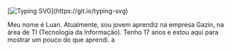 [![Typing SVG](https://readme-typing-svg.demolab.com/?lines=Olá,+seja+bem+vindo!;)](https://git.io/typing-svg)

Meu nome é Luan. Atualmente, sou jovem aprendiz na empresa Gazin, na área de TI (Tecnologia da Informação). Tenho 17 anos e estou aqui para mostrar um pouco do que aprendi. a
